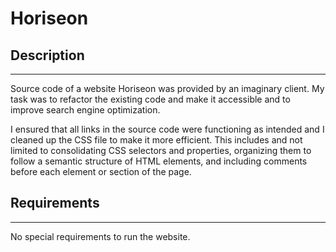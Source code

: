 # Horiseon


## Description
---
Source code of a website Horiseon was provided by an imaginary client. My task was to refactor the existing code and make it accessible and to improve search engine optimization.

I ensured that all links in the source code were functioning as intended and I cleaned up the CSS file to make it more efficient. This includes and not limited to consolidating CSS selectors and properties, organizing them to follow a semantic structure of HTML elements, and including comments before each element or section of the page.

## Requirements
---
No special requirements to run the website.


